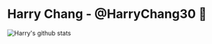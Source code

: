 # Harry Chang - @HarryChang30 👋

<!--
**HarryChang30/HarryChang30** is a ✨ _special_ ✨ repository because its `README.md` (this file) appears on your GitHub profile.

Here are some ideas to get you started:

- 🔭 I’m currently working on ...
- 🌱 I’m currently learning ...
- 👯 I’m looking to collaborate on ...
- 🤔 I’m looking for help with ...
- 💬 Ask me about ...
- 📫 How to reach me: ...
- 😄 Pronouns: ...
- ⚡ Fun fact: ...
-->

![Harry's github stats](https://github-readme-stats.vercel.app/api?username=HarryChang30&show_icons=true&theme=radical)

